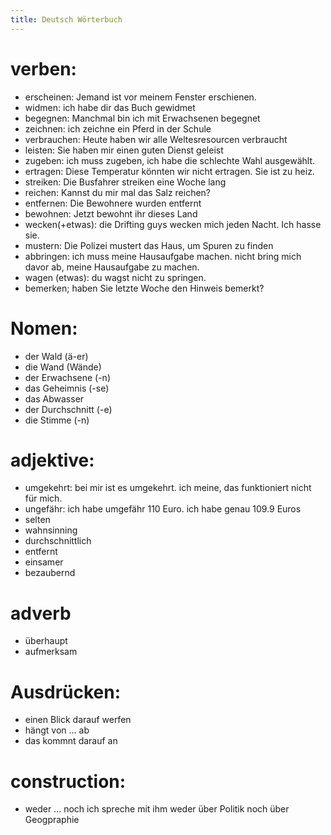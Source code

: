 ```yaml
---
title: Deutsch Wörterbuch
---
```


# verben: 
- erscheinen: Jemand ist vor meinem Fenster erschienen.
- widmen: ich habe dir das Buch gewidmet
- begegnen: Manchmal bin ich mit Erwachsenen begegnet 
- zeichnen: ich zeichne ein Pferd in der Schule 
- verbrauchen: Heute haben wir alle Weltesresourcen verbraucht
- leisten: Sie haben mir einen guten Dienst geleist
- zugeben: ich muss zugeben, ich habe die schlechte Wahl ausgewählt.
- ertragen: Diese Temperatur könnten wir nicht ertragen. Sie ist zu heiz.
- streiken: Die Busfahrer  streiken eine Woche lang
- reichen: Kannst du mir mal das Salz reichen?
- entfernen: Die Bewohnere wurden entfernt
- bewohnen: Jetzt bewohnt ihr dieses Land
- wecken(+etwas): die Drifting  guys wecken mich jeden Nacht. Ich hasse sie.
- mustern: Die Polizei mustert das Haus, um Spuren zu finden
- abbringen: ich muss meine Hausaufgabe machen. nicht bring mich davor ab, meine Hausaufgabe zu machen.  
- wagen (etwas): du wagst nicht zu springen.
- bemerken;  haben Sie letzte Woche den Hinweis bemerkt? 

# Nomen: 
- der Wald (ä-er)
- die Wand (Wände)
- der Erwachsene (-n)
- das Geheimnis (-se)
- das Abwasser
- der Durchschnitt (-e)
- die Stimme (-n)

# adjektive: 
- umgekehrt: bei mir ist es umgekehrt. ich meine, das funktioniert nicht für mich.
- ungefähr: ich habe umgefähr 110 Euro. ich habe genau 109.9 Euros 
- selten
- wahnsinning
- durchschnittlich
- entfernt
- einsamer 
- bezaubernd

# adverb
- überhaupt 
- aufmerksam

# Ausdrücken:  
- einen Blick darauf werfen 
- hängt von ... ab
- das kommnt darauf an 

# construction: 
- weder ... noch
    ich spreche mit ihm weder über Politik noch über Geogpraphie



